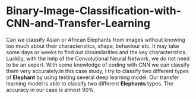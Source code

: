 # Binary-Image-Classification-with-CNN-and-Transfer-Learning
Can we classify Asian or African Elephants from images without knowing too much about their characteristics, shape, behaviour etc. It may take some days or weeks to find out dissimilarities and the key characteristics. Luckily, with the help of the Convolutional Neural Network, we do not need to be an expert. With some knowledge of coding with CNN we can classify them very accurately.In this case study, I try to classify two different types of **Elephant** by using testing several deep learning model. Our transfer learning model is able to classify two different **Elephants** types.  The accuracy in our case is almost 90%.
